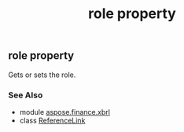 ﻿---
title: role property
second_title: Aspose.Finance for Python via .NET API References
description: 
type: docs
weight: 60
url: /python-net/aspose.finance.xbrl/referencelink/role/
is_root: false
---

## role property


Gets or sets the role.

### See Also
* module [aspose.finance.xbrl](../../)
* class [ReferenceLink](/finance/python-net/aspose.finance.xbrl/referencelink)
